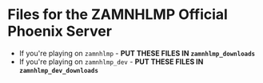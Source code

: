 # Files for the ZAMNHLMP Official Phoenix Server
- If you're playing on `zamnhlmp` - **PUT THESE FILES IN `zamnhlmp_downloads`**
- If you're playing on `zamnhlmp_dev` - **PUT THESE FILES IN `zamnhlmp_dev_downloads`**